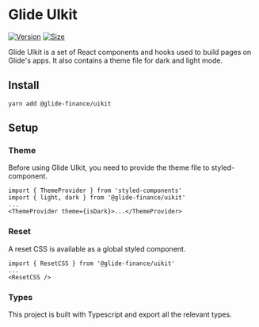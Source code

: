 # Glide UIkit

[![Version](https://img.shields.io/npm/v/@glide-finance/uikit)](https://www.npmjs.com/package/@glide-finance/uikit) [![Size](https://img.shields.io/bundlephobia/min/@glide-finance/uikit)](https://www.npmjs.com/package/@glide-finance/uikit)

Glide UIkit is a set of React components and hooks used to build pages on Glide's apps. It also contains a theme file for dark and light mode.

## Install

`yarn add @glide-finance/uikit`

## Setup

### Theme

Before using Glide UIkit, you need to provide the theme file to styled-component.

```
import { ThemeProvider } from 'styled-components'
import { light, dark } from '@glide-finance/uikit'
...
<ThemeProvider theme={isDark}>...</ThemeProvider>
```

### Reset

A reset CSS is available as a global styled component.

```
import { ResetCSS } from '@glide-finance/uikit'
...
<ResetCSS />
```

### Types

This project is built with Typescript and export all the relevant types.